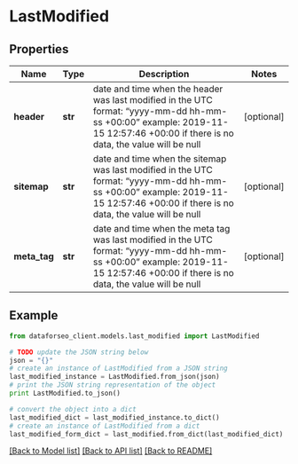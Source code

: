 # LastModified


## Properties

Name | Type | Description | Notes
------------ | ------------- | ------------- | -------------
**header** | **str** | date and time when the header was last modified in the UTC format: “yyyy-mm-dd hh-mm-ss +00:00” example: 2019-11-15 12:57:46 +00:00 if there is no data, the value will be null | [optional] 
**sitemap** | **str** | date and time when the sitemap was last modified in the UTC format: “yyyy-mm-dd hh-mm-ss +00:00” example: 2019-11-15 12:57:46 +00:00 if there is no data, the value will be null | [optional] 
**meta_tag** | **str** | date and time when the meta tag was last modified in the UTC format: “yyyy-mm-dd hh-mm-ss +00:00” example: 2019-11-15 12:57:46 +00:00 if there is no data, the value will be null | [optional] 

## Example

```python
from dataforseo_client.models.last_modified import LastModified

# TODO update the JSON string below
json = "{}"
# create an instance of LastModified from a JSON string
last_modified_instance = LastModified.from_json(json)
# print the JSON string representation of the object
print LastModified.to_json()

# convert the object into a dict
last_modified_dict = last_modified_instance.to_dict()
# create an instance of LastModified from a dict
last_modified_form_dict = last_modified.from_dict(last_modified_dict)
```
[[Back to Model list]](../README.md#documentation-for-models) [[Back to API list]](../README.md#documentation-for-api-endpoints) [[Back to README]](../README.md)


